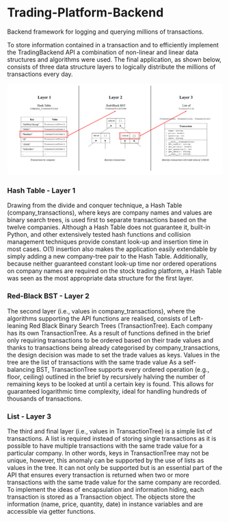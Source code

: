 # Trading-Platform-Backend
Backend framework for logging and querying millions of transactions.

To store information contained in a transaction and to efficiently implement the TradingBackend API a combination of non-linear and linear data structures and algorithms were used. The final application, as shown below, consists of three data structure layers to logically distribute the millions of transactions every day.

![alt text](https://github.com/hubamatyas/Trading-Platform-Backend/blob/main/chart.png)
 
### Hash Table - Layer 1
Drawing from the divide and conquer technique, a Hash Table (company_transactions), where keys are company names and values are binary search trees, is used first to separate transactions based on the twelve companies. Although a Hash Table does not guarantee it, built-in Python, and other extensively tested hash functions and collision management techniques provide constant look-up and insertion time in most cases. Ο(1) insertion also makes the application easily extendable by simply adding a new company-tree pair to the Hash Table. Additionally, because neither guaranteed constant look-up time nor ordered operations on company names are required on the stock trading platform, a Hash Table was seen as the most appropriate data structure for the first layer.

### Red-Black BST - Layer 2
The second layer (i.e., values in company_transactions), where the algorithms supporting the API functions are realised, consists of Left-leaning Red Black Binary Search Trees (TransactionTree). Each company has its own TransactionTree. As a result of functions defined in the brief only requiring transactions to be ordered based on their trade values and thanks to transactions being already categorised by company_transactions, the design decision was made to set the trade values as keys. Values in the tree are the list of transactions with the same trade value As a self-balancing BST, TransactionTree supports every ordered operation (e.g., floor, ceiling) outlined in the brief by recursively halving the number of remaining keys to be looked at until a certain key is found. This allows for guaranteed logarithmic time complexity, ideal for handling hundreds of thousands of transactions.

### List - Layer 3
The third and final layer (i.e., values in TransactionTree) is a simple list of transactions. A list is required instead of storing single transactions as it is possible to have multiple transactions with the same trade value for a particular company. In other words, keys in TransactionTree may not be unique, however, this anomaly can be supported by the use of lists as values in the tree. It can not only be supported but is an essential part of the API that ensures every transaction is returned when two or more transactions with the same trade value for the same company are recorded. To implement the ideas of encapsulation and information hiding, each transaction is stored as a Transaction object. The objects store the information (name, price, quantity, date) in instance variables and are accessible via getter functions.
